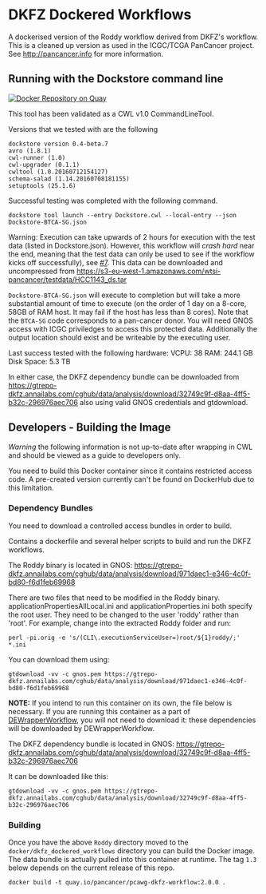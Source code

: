 # DKFZ Dockered Workflows 

A dockerised version of the Roddy workflow derived from DKFZ's workflow. This is a cleaned up version as used in the ICGC/TCGA PanCancer project. See http://pancancer.info for more information.

## Running with the Dockstore command line

[![Docker Repository on Quay](https://quay.io/repository/pancancer/pcawg-dkfz-workflow/status "Docker Repository on Quay")](https://quay.io/repository/pancancer/pcawg-dkfz-workflow)

This tool has been validated as a CWL v1.0 CommandLineTool. 

Versions that we tested with are the following 
```
dockstore version 0.4-beta.7
avro (1.8.1)
cwl-runner (1.0)
cwl-upgrader (0.1.1)
cwltool (1.0.20160712154127)
schema-salad (1.14.20160708181155)
setuptools (25.1.6)
```

Successful testing was completed with the following command. 

    dockstore tool launch --entry Dockstore.cwl --local-entry --json Dockstore-BTCA-SG.json

Warning: Execution can take upwards of 2 hours for execution with the test data (listed in Dockstore.json). However, this workflow will *crash hard* near the end, meaning that the test data can only be used to see if the workflow kicks off successfully), see [#7](https://github.com/ICGC-TCGA-PanCancer/dkfz_dockered_workflows/issues/7). This data can be downloaded and uncompressed from https://s3-eu-west-1.amazonaws.com/wtsi-pancancer/testdata/HCC1143_ds.tar

`Dockstore-BTCA-SG.json` will execute to completion but will take a more substantial amount of time to execute (on the order of 1 day on a 8-core, 58GB of RAM host.  It may fail if the host has less than 8 cores). Note that the `BTCA-SG` code corresponds to a pan-cancer donor. You will need GNOS access with ICGC priviledges to access this protected data. Additionally the output location should exist and be writeable by the executing user.

Last success tested with the following hardware:
VCPU: 38
RAM: 244.1 GB
Disk Space: 5.3 TB

In either case, the DKFZ dependency bundle can be downloaded from https://gtrepo-dkfz.annailabs.com/cghub/data/analysis/download/32749c9f-d8aa-4ff5-b32c-296976aec706 also using valid GNOS credentials and gtdownload. 

## Developers - Building the Image

*Warning* the following information is not up-to-date after wrapping in CWL and should be viewed as a guide to developers only. 

You need to build this Docker container since it contains restricted access code.  A pre-created version currently can't be found on DockerHub due to this limitation.

### Dependency Bundles

You need to download a controlled access bundles in order to build.

Contains a dockerfile and several helper scripts to build and run the DKFZ workflows.

The Roddy binary is located in GNOS:
https://gtrepo-dkfz.annailabs.com/cghub/data/analysis/download/971daec1-e346-4c0f-bd80-f6d1feb69968

There are two files that need to be modified in the Roddy binary. applicationPropertiesAllLocal.ini and applicationProperties.ini both specify the root user. They need to be changed to the user 'roddy' rather than 'root'.  For example, change into the extracted Roddy folder and run:

    perl -pi.orig -e 's/(CLI\.executionServiceUser=)root/${1}roddy/;' *.ini

You can download them using:

    gtdownload -vv -c gnos.pem https://gtrepo-dkfz.annailabs.com/cghub/data/analysis/download/971daec1-e346-4c0f-bd80-f6d1feb69968

**NOTE:** If you intend to run this container on its own, the file below is necessary. If you are running this container as a part of [DEWrapperWorkflow](https://github.com/ICGC-TCGA-PanCancer/DEWrapperWorkflow), you will not need to download it: these dependencies will be downloaded by DEWrapperWorkflow.

The DKFZ dependency bundle is located in GNOS:
https://gtrepo-dkfz.annailabs.com/cghub/data/analysis/download/32749c9f-d8aa-4ff5-b32c-296976aec706

It can be downloaded like this:

    gtdownload -vv -c gnos.pem https://gtrepo-dkfz.annailabs.com/cghub/data/analysis/download/32749c9f-d8aa-4ff5-b32c-296976aec706

### Building

Once you have the above `Roddy` directory moved to the `docker/dkfz_dockered_workflows` directory you can build the Docker image.  The data bundle is actually pulled into this container at runtime. The tag `1.3` below depends on the current release of this repo.

    docker build -t quay.io/pancancer/pcawg-dkfz-workflow:2.0.0 .
